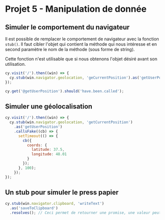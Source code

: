 # Projet 5 - Manipulation de donnée

## Simuler le comportement du navigateur

Il est possible de remplacer le comportement de navigateur avec la fonction `stub()`. Il faut cibler l'objet qui contient la méthode qui nous intéresse et en second paramètre le nom de la méthode (sous forme de string).

Cette fonction n'est utilisable que si nous obtenons l'objet désiré avant son utilisation.

```js
cy.visit('/').then((win) => {
  cy.stub(win.navigator.geolocation, 'geCurrentPosition').as('getUserPosition');
});

cy.get('@getUserPosition').should('have.been.called');
```

## Simuler une géolocalisation

```js
cy.visit('/').then((win) => {
  cy.stub(win.navigator.geolocation, 'getCurrentPosition')
    .as('getUserPosition')
    .callsFake((cb) => {
      setTimeout(() => {
        cb({
          coords: {
            latitude: 37.5,
            longitude: 48.01
          }
        });
      }, 100);
    });
});
```

## Un stub pour simuler le press papier

```js
cy.stub(win.navigator.clipboard, 'writeText')
  .as('saveToClipboard')
  .resolves(); // Ceci permet de retourner une promise, une valeur peut être passée.
```
